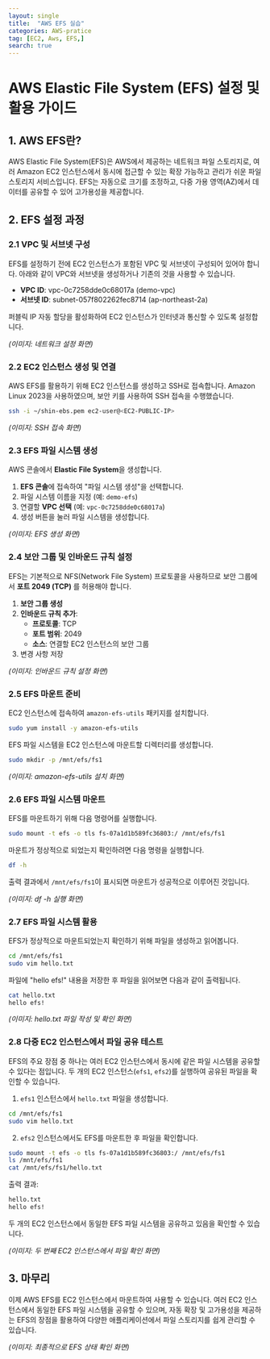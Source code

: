 ```yaml
---
layout: single
title:  "AWS EFS 실습"
categories: AWS-pratice
tag: [EC2, Aws, EFS,]
search: true
---
```


# AWS Elastic File System (EFS) 설정 및 활용 가이드

## 1. AWS EFS란?
AWS Elastic File System(EFS)은 AWS에서 제공하는 네트워크 파일 스토리지로, 여러 Amazon EC2 인스턴스에서 동시에 접근할 수 있는 확장 가능하고 관리가 쉬운 파일 스토리지 서비스입니다. EFS는 자동으로 크기를 조정하고, 다중 가용 영역(AZ)에서 데이터를 공유할 수 있어 고가용성을 제공합니다.

## 2. EFS 설정 과정

### 2.1 VPC 및 서브넷 구성
EFS를 설정하기 전에 EC2 인스턴스가 포함된 VPC 및 서브넷이 구성되어 있어야 합니다. 아래와 같이 VPC와 서브넷을 생성하거나 기존의 것을 사용할 수 있습니다.

- **VPC ID**: vpc-0c7258dde0c68017a (demo-vpc)
- **서브넷 ID**: subnet-057f802262fec8714 (ap-northeast-2a)

퍼블릭 IP 자동 할당을 활성화하여 EC2 인스턴스가 인터넷과 통신할 수 있도록 설정합니다.

*(이미지: 네트워크 설정 화면)*

### 2.2 EC2 인스턴스 생성 및 연결
AWS EFS를 활용하기 위해 EC2 인스턴스를 생성하고 SSH로 접속합니다. Amazon Linux 2023을 사용하였으며, 보안 키를 사용하여 SSH 접속을 수행했습니다.

```bash
ssh -i ~/shin-ebs.pem ec2-user@<EC2-PUBLIC-IP>
```

*(이미지: SSH 접속 화면)*

### 2.3 EFS 파일 시스템 생성
AWS 콘솔에서 **Elastic File System**을 생성합니다.

1. **EFS 콘솔**에 접속하여 "파일 시스템 생성"을 선택합니다.
2. 파일 시스템 이름을 지정 (예: `demo-efs`)
3. 연결할 **VPC 선택** (예: `vpc-0c7258dde0c68017a`)
4. 생성 버튼을 눌러 파일 시스템을 생성합니다.

*(이미지: EFS 생성 화면)*

### 2.4 보안 그룹 및 인바운드 규칙 설정
EFS는 기본적으로 NFS(Network File System) 프로토콜을 사용하므로 보안 그룹에서 **포트 2049 (TCP)** 를 허용해야 합니다.

1. **보안 그룹 생성**
2. **인바운드 규칙 추가**:
   - **프로토콜**: TCP
   - **포트 범위**: 2049
   - **소스**: 연결할 EC2 인스턴스의 보안 그룹
3. 변경 사항 저장

*(이미지: 인바운드 규칙 설정 화면)*

### 2.5 EFS 마운트 준비
EC2 인스턴스에 접속하여 `amazon-efs-utils` 패키지를 설치합니다.

```bash
sudo yum install -y amazon-efs-utils
```

EFS 파일 시스템을 EC2 인스턴스에 마운트할 디렉터리를 생성합니다.

```bash
sudo mkdir -p /mnt/efs/fs1
```

*(이미지: amazon-efs-utils 설치 화면)*

### 2.6 EFS 파일 시스템 마운트
EFS를 마운트하기 위해 다음 명령어를 실행합니다.

```bash
sudo mount -t efs -o tls fs-07a1d1b589fc36803:/ /mnt/efs/fs1
```

마운트가 정상적으로 되었는지 확인하려면 다음 명령을 실행합니다.

```bash
df -h
```

출력 결과에서 `/mnt/efs/fs1`이 표시되면 마운트가 성공적으로 이루어진 것입니다.

*(이미지: df -h 실행 화면)*

### 2.7 EFS 파일 시스템 활용
EFS가 정상적으로 마운트되었는지 확인하기 위해 파일을 생성하고 읽어봅니다.

```bash
cd /mnt/efs/fs1
sudo vim hello.txt
```

파일에 "hello efs!" 내용을 저장한 후 파일을 읽어보면 다음과 같이 출력됩니다.

```bash
cat hello.txt
hello efs!
```

*(이미지: hello.txt 파일 작성 및 확인 화면)*

### 2.8 다중 EC2 인스턴스에서 파일 공유 테스트
EFS의 주요 장점 중 하나는 여러 EC2 인스턴스에서 동시에 같은 파일 시스템을 공유할 수 있다는 점입니다. 두 개의 EC2 인스턴스(`efs1`, `efs2`)를 실행하여 공유된 파일을 확인할 수 있습니다.

1. `efs1` 인스턴스에서 `hello.txt` 파일을 생성합니다.

```bash
cd /mnt/efs/fs1
sudo vim hello.txt
```

2. `efs2` 인스턴스에서도 EFS를 마운트한 후 파일을 확인합니다.

```bash
sudo mount -t efs -o tls fs-07a1d1b589fc36803:/ /mnt/efs/fs1
ls /mnt/efs/fs1
cat /mnt/efs/fs1/hello.txt
```

출력 결과:
```bash
hello.txt
hello efs!
```

두 개의 EC2 인스턴스에서 동일한 EFS 파일 시스템을 공유하고 있음을 확인할 수 있습니다.

*(이미지: 두 번째 EC2 인스턴스에서 파일 확인 화면)*

## 3. 마무리
이제 AWS EFS를 EC2 인스턴스에서 마운트하여 사용할 수 있습니다. 여러 EC2 인스턴스에서 동일한 EFS 파일 시스템을 공유할 수 있으며, 자동 확장 및 고가용성을 제공하는 EFS의 장점을 활용하여 다양한 애플리케이션에서 파일 스토리지를 쉽게 관리할 수 있습니다.

*(이미지: 최종적으로 EFS 상태 확인 화면)*

